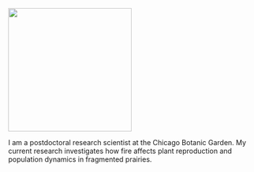 
<img src="https://jaredjbeck.github.io/jared_spp_2014_photo.jpg"  align="center" width="250">
      
I am a postdoctoral research scientist at the Chicago Botanic Garden. My current research investigates how fire affects plant reproduction and population dynamics in fragmented prairies.
